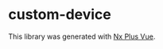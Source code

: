 # custom-device

This library was generated with [Nx Plus Vue](https://github.com/ZachJW34/nx-plus/tree/master/libs/vue).
